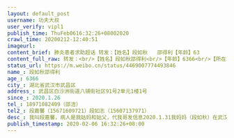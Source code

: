 ```yaml
---
layout: default_post
username: 功夫大叔
user_verify: vipl1
publish_time: ThuFeb0616:32:26+08002020
crawl_time: 20200212-12:40:51
imageurl: 
content_brief: 肺炎患者求助超话 转发：【姓名】段如秋   邵得利【年龄】63             66【所在城市】湖北省武汉市武昌区【所在小区、社区】武昌区白沙洲街道八铺街社区91号2单元1楼1号【患病时间】2020.1.26【联系方式】18971082409（邵洁）【其他紧急联系人】段嘉馨（15671609721）                  ...全文
content_full_raw: 转发：<br/>【姓名】段如秋邵得利<br/>【年龄】6366<br/>【所在城市】湖北省武汉市武昌区<br/>【所在小区、社区】武昌区白沙洲街道八铺街社区91号2单元1楼1号<br/>【患病时间】2020.1.26<br/>【联系方式】18971082409（邵洁）<br/>【其他紧急联系人】段嘉馨（15671609721）<br/>段如志（15607137971）<br/>【病情描述】我叫段嘉馨，病人是我姑妈和姑父，代我哥发信息<br/>2020.1.31<br/>我妈妈（段如秋）在武汉市7医院诊断双肺可见多发斑片状，片状磨玻璃密度影，以胸模下为著，双侧胸模不厚，双侧胸腔未见积液现象。纵隔居中，未见肿大淋巴结影。<br/>2020.2.2<br/>做了核酸检测呈阴性，但是妈妈情况越来越严重了，呼吸困难，每日靠呼吸机维持，不能下床，吃不进饭。<br/>2020.2.5<br/>去武汉市第三医院做第二次ct，诊断结果双肺多发感染性病变，考虑病毒性肺炎可能大，建议完善实验室检查密切随访复查。双肺多发肺大泡，左下肺纤维灶，纵隔淋巴结增多，主动脉硬化。<br/><br/>详细情况<br/>妈妈从1月24号开始发病：发烧，拉肚子，浑身无力，起先以为是普通感冒，后来发烧不退，之后到武汉市七医院抽血，做CT，肺部有玻璃扁状，疑似病毒肺炎，武汉市七医院检查后要求我母亲住院隔离治疗,但是一直没有床位，一直到2.2才做核酸检测！核酸核酸检查呈阴性，所以不能住院治疗，也无床位。2月5日在武汉市三医院重做了ct，结果显示肺部大面积白色，病情加重诊断结果双肺多发感染性病变，考虑病毒性肺炎。<br/>我爸爸（邵得利）也做了ct，肺部已经开始有阴影，医生说疑似感染！我们不想传播病毒，可是为了活命不得不去七医院打针，我们是住院无门，求求大家救救我们一家吧！！！我和老婆儿子（七岁）近期与父母接触频繁，再加上照顾父母，现在又无法隔离，真的很艰难！！真的拜托了！！🙏🏻<br/>以上的每个字都属实，我愿意为自己的言行负责。
status_url: https://m.weibo.cn/status/4469007774493846
name_: 段如秋邵得利
age_: 6366
city_: 湖北省武汉市武昌区
address_: 武昌区白沙洲街道八铺街社区91号2单元1楼1号
since_: 2020.1.26
tel_: 18971082409（邵洁）
tel2_: 段嘉馨（15671609721）段如志（15607137971）
desc_: 我叫段嘉馨，病人是我姑妈和姑父，代我哥发信息2020.1.31我妈妈（段如秋）在武汉市7医院诊断双肺可见多发斑片状，片状磨玻璃密度影，以胸模下为著，双侧胸模不厚，双侧胸腔未见积液现象。纵隔居中，未见肿大淋巴结影。2020.2.2做了核酸检测呈阴性，但是妈妈情况越来越严重了，呼吸困难，每日靠呼吸机维持，不能下床，吃不进饭。2020.2.5去武汉市第三医院做第二次ct，诊断结果双肺多发感染性病变，考虑病毒性肺炎可能大，建议完善实验室检查密切随访复查。双肺多发肺大泡，左下肺纤维灶，纵隔淋巴结增多，主动脉硬化。详细情况妈妈从1月24号开始发病发烧，拉肚子，浑身无力，起先以为是普通感冒，后来发烧不退，之后到武汉市七医院抽血，做CT，肺部有玻璃扁状，疑似病毒肺炎，武汉市七医院检查后要求我母亲住院隔离治疗,但是一直没有床位，一直到2.2才做核酸检测！核酸核酸检查呈阴性，所以不能住院治疗，也无床位。2月5日在武汉市三医院重做了ct，结果显示肺部大面积白色，病情加重诊断结果双肺多发感染性病变，考虑病毒性肺炎。我爸爸（邵得利）也做了ct，肺部已经开始有阴影，医生说疑似感染！我们不想传播病毒，可是为了活命不得不去七医院打针，我们是住院无门，求求大家救救我们一家吧！！！我和老婆儿子（七岁）近期与父母接触频繁，再加上照顾父母，现在又无法隔离，真的很艰难！！真的拜托了！！🙏🏻以上的每个字都属实，我愿意为自己的言行负责。
publish_timestamp: 2020-02-06 16:32:26+08:00
---
```

